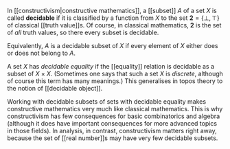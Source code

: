 In [[constructivism|constructive mathematics]], a [[subset]] $A$ of a set $X$ is called __decidable__ if it is classified by a function from $X$ to the set $\mathbf{2} = \{\bot, \top\}$ of classical [[truth value]]s.  Of course, in classical mathematics, $\mathbf{2}$ is the set of *all* truth values, so there every subset is decidable.

Equivalently, $A$ is a decidable subset of $X$ if every element of $X$ either does or does not belong to $A$.

A set $X$ has _decidable equality_ if the [[equality]] relation is decidable as a subset of $X \times X$.  (Sometimes one says that such a set $X$ is _discrete_, although of course this term has many meanings.)  This generalises in topos theory to the notion of [[decidable object]].

Working with decidable subsets of sets with decidable equality makes constructive mathematics very much like classical mathematics.  This is why constructivism has few consequences for basic combinatorics and algebra (although it does have important consequences for more advanced topics in those fields).  In analysis, in contrast, constructivism matters right away, because the set of [[real number]]s may have very few decidable subsets.
